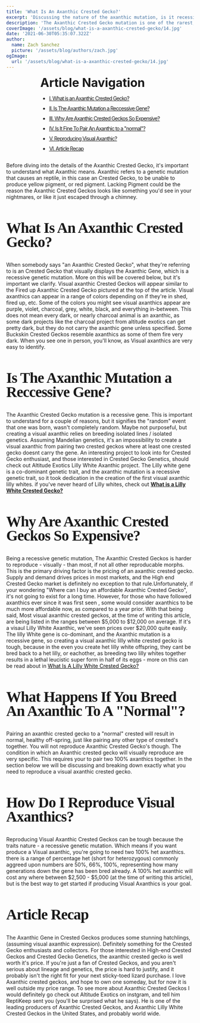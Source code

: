 ```yaml
---
title: 'What Is An Axanthic Crested Gecko?'
excerpt: 'Discussing the nature of the axanthic mutation, is it recessive? and Why Axanthic Crested Geckos can cost over $20,000 in some cases. Find out more about this mutation that causes a lack of red and yellow pigment.'
description: 'The Axanthic Crested Gecko mutation is one of the rarest, and hardest to reproduce Morphs in the hobby.'
coverImage: '/assets/blog/what-is-a-axanthic-crested-gecko/14.jpg'
date: '2021-06-30T05:35:07.322Z'
author:
  name: Zach Sanchez
  picture: '/assets/blog/authors/zach.jpg'
ogImage:
  url: '/assets/blog/what-is-a-axanthic-crested-gecko/14.jpg'
---
```


<div style="text-align:center;width:100%">
  <div style="margin: 0 auto; display: inline-block;text-align:justify;">
  <span style="font-weight:bold;font-size:32px;">Article Navigation</span>
    <ul style="text-decoration: underline;letter-spacing: -1px;" >
      <li style="margin-bottom:10px;"><a href="#what-is-an-axanthic-crested-gecko">
      <span>I. What is an Axanthic Crested Gecko?</span>
      </a></li>
      <li style="margin-bottom:10px;"><a href="#is-the-axanthic-mutation-a-recessive-gene">
      <span>II. Is The Axanthic Mutation a Reccessive Gene?</span>
      </a></li>
      <li style="margin-bottom:10px;"><a href="#why-are-axanthic-crested-geckos-so-expensive">
      <span>III. Why Are Axanthic Crested Geckos So Expensive?</span>
      </a></li>
      <li style="margin-bottom:10px;"><a href="#is-it-fine-to-pair-an-axanthic-to-a-normal">
      <span>IV. Is It Fine To Pair An Axanthic to a "normal"?</span>
      </a></li>
      <li style="margin-bottom:10px;"><a href="#how-to-reproduce-visual-axanthics">
      <span>V. Reproducing Visual Axanthic?</span>
      </a></li>
      <li style="margin-bottom:4px;"><a href="#article-recap">
      <span>VI. Article Recap</span>
      </a></li>
    </ul>
    <ul>
    </ul>
  </div>
</div>

Before diving into the details of the Axanthic Crested Gecko, it's important to understand what Axanthic means. Axanthic refers to a genetic mutation that causes an reptile, in this case an Crested Gecko, to be unable to produce yellow pigment, or red pigment. Lacking Pigment could be the reason the Axanthic Crested Geckos looks like something you'd see in your nightmares, or like it just escaped through a chimney.
<span id="what-is-an-axanthic-crested-gecko" ></span>

<h2 style="font-family:ui-serif;font-size:40px;letter-spacing: -1px;line-height:95%;">What Is An Axanthic Crested Gecko?</h2>

When somebody says "an Axanthic Crested Gecko", what they're referring to is an Crested Gecko that visually displays the Axanthic Gene, which is a recessive genetic mutation. More on this will be covered below, but it's important we clarify. Visual axanthic Crested Geckos will appear similar to the Fired up Axanthic Crested Gecko pictured at the top of the article. Visual axanthics can appear in a range of colors depending on if they're in shed, fired up, etc. Some of the colors you might see visual axanthics appear are purple, violet, charcoal, grey, white, black, and everything in-between. This does not mean every dark, or nearly charcoal animal is an axanthic, as some dark projects like the charcoal project from altitude exotics can get pretty dark, but they do not carry the axanthic gene unless specified. Some Buckskin Crested Geckos resemble axanthics as some of them fire very dark. When you see one in person, you'll know, as Visual axanthics are very easy to identify.
<span id="is-the-axanthic-mutation-a-recessive-gene" ></span>

<h2 style="font-family:ui-serif;font-size:40px;letter-spacing: -1px;line-height:95%;">Is The Axanthic Mutation a Reccessive Gene?</h2>

The Axanthic Crested Gecko mutation is a recessive gene. This is important to understand for a couple of reasons, but it signifies the "random" event that one was born, wasn't completely random. Maybe not purposeful, but creating a visual axanthic relies on breeding isolated lines / isolated genetics. Assuming Mandelian genetics, it's an impossibility to create a visual axanthic from pairing two crested geckos where at least one crested gecko doesnt carry the gene. An interesting project to look into for Crested Gecko enthusiast, and those interested in Crested Gecko Genetics, should check out Altitude Exotics Lilly White Axanthic project. The Lilly white gene is a co-dominant genetic trait, and the axanthic mutation is a recessive genetic trait, so it took dedication in the creation of the first visual axanthic lilly whites. if you've never heard of Lilly whites, check out <a href="/what-is-a-lilly-white-crested-gecko" style="text-decoration:underline;font-weight:bold;">What is a Lilly White Crested Gecko?</a>
<span id="why-are-axanthic-crested-geckos-so-expensive" ></span>

<h2 style="font-family:ui-serif;font-size:40px;letter-spacing: -1px;line-height:95%;">Why Are Axanthic Crested Geckos So Expensive?</h2>

Being a recessive genetic mutation, The Axanthic Crested Geckos is harder to reproduce - visually - than most, if not all other reproducable morphs. This is the primary driving factor is the pricing of an axanthic crested gecko. Supply and demand drives prices in most markets, and the High end Crested Gecko market is definitely no exception to that rule.Unfortunately, if your wondering "Where can I buy an affordable Axanthic Crested Gecko", it's not going to exist for a long time. However, for those who have followed axanthics ever since it was first seen , some would consider axanthics to be much more affordable now, as compared to a year prior. With that being said, Most visual axanthic crested geckos, at the time of writing this article, are being listed in the ranges between $5,000 to $12,000 on average. If it's a visaul Lilly White Axanthic, we've seen prices over $20,000 quite easily. The lilly White gene is co-dominant, and the Axanthic mutation is a recessive gene, so creating a visual axanthic lilly white crested gecko is tough, because in the even you create het lilly white offspring, they cant be bred back to a het lilly, or eachother, as breeding two lilly whites together results in a lethal leucistic super form in half of its eggs - more on this can be read about in <a style="color:black;text-decoration:underline;" href="/posts/what-is-a-lilly-white-crested-gecko">What Is A Lilly White Crested Gecko?</a>
<span id="is-it-fine-to-pair-an-axanthic-to-a-normal" ></span>

<h2 style="font-family:ui-serif;font-size:40px;letter-spacing: -1px;line-height:95%;">What Happens If You Breed An Axanthic To A "Normal"?</h2>

Pairing an axanthic crested gecko to a "normal" crested will result in normal, healthy off-spring, just like pairing any other type of crested's together. You will not reproduce Axanthic Crested Gecko's though. The condition in which an Axanthic crested gecko will visually reproduce are very specific. This requires your to pair two 100% axanthics together. In the section below we will be discussing and breaking down exactly what you need to reproduce a visual axanthic crested gecko.
<span id="how-to-reproduce-visual-axanthics" ></span>

<h2 style="font-family:ui-serif;font-size:40px;letter-spacing: -1px;line-height:95%;">How Do I Reproduce Visual Axanthics?</h2>

Reproducing Visual Axanthic Crested Geckos can be tough because the traits nature - a recessive genetic mutation. Which means if you want produce a Visual axanthic, you're going to need two 100% het axanthics. there is a range of percentage het (short for heterozygous) commonly aggreed upon numbers are 50%, 66%, 100%, representing how many generations down the gene has been bred already. A 100% het axanthic will cost any where between $2,500 - $5,000 (at the time of writing this article), but is the best way to get started if producing Visual Axanthics is your goal.

<span id="article-recap" ></span>

<h2 style="font-family:ui-serif;font-size:40px;letter-spacing: -1px;line-height:95%;">Article Recap</h2>

The Axanthic Gene in Crested Geckos produces some stunning hatchlings, (assuming visual axanthic expression). Definitely something for the Crested Gecko enthusiasts and collectors. For those interested in High-end Crested Geckos and Crested Gecko Genetics, the axanthic crested gecko is well worth it's price. If you're just a fan of Crested Geckos, and you aren't serious about lineage and genetics, the price is hard to justify, and it probably isn't the right fit for your next sticky-toed lizard purchase. I love Axanthic crested geckos, and hope to own one someday, but for now it is well outside my price range. To see more about Axanthic Crested Geckos I would definitely go check out Altitude Exotics on instgram, and tell him ReptiKeep sent you (you'll be surprised what he says). He is one of the leading producers of Axanthic Crested Geckos, and Axanthic Lilly White Crested Geckos in the United States, and probably world wide.